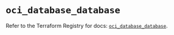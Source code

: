 # `oci_database_database`

Refer to the Terraform Registry for docs: [`oci_database_database`](https://registry.terraform.io/providers/hashicorp/oci/7.19.0/docs/resources/database_database).
